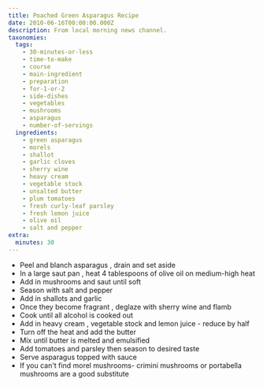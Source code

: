 ```yaml
---
title: Poached Green Asparagus Recipe
date: 2010-06-16T00:00:00.000Z
description: From local morning news channel.
taxonomies:
  tags:
    - 30-minutes-or-less
    - time-to-make
    - course
    - main-ingredient
    - preparation
    - for-1-or-2
    - side-dishes
    - vegetables
    - mushrooms
    - asparagus
    - number-of-servings
  ingredients:
    - green asparagus
    - morels
    - shallot
    - garlic cloves
    - sherry wine
    - heavy cream
    - vegetable stock
    - unsalted butter
    - plum tomatoes
    - fresh curly-leaf parsley
    - fresh lemon juice
    - olive oil
    - salt and pepper
extra:
  minutes: 30
---
```

 - Peel and blanch asparagus , drain and set aside
 - In a large saut pan , heat 4 tablespoons of olive oil on medium-high heat
 - Add in mushrooms and saut until soft
 - Season with salt and pepper
 - Add in shallots and garlic
 - Once they become fragrant , deglaze with sherry wine and flamb
 - Cook until all alcohol is cooked out
 - Add in heavy cream , vegetable stock and lemon juice - reduce by half
 - Turn off the heat and add the butter
 - Mix until butter is melted and emulsified
 - Add tomatoes and parsley then season to desired taste
 - Serve asparagus topped with sauce
 - If you can't find morel mushrooms- crimini mushrooms or portabella mushrooms are a good substitute
